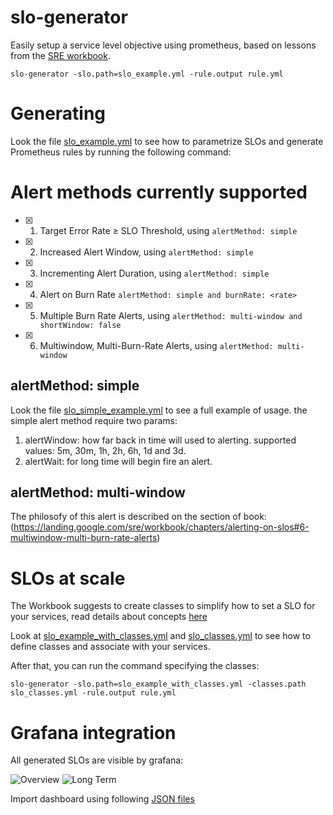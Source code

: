 # slo-generator
Easily setup a service level objective using prometheus, based on lessons from the [SRE workbook](https://landing.google.com/sre/workbook/chapters/alerting-on-slos/).

```
slo-generator -slo.path=slo_example.yml -rule.output rule.yml
```


# Generating

Look the file [slo_example.yml](./examples/slo_example.yml) to see how to parametrize SLOs and generate Prometheus rules by running the following command:

# Alert methods currently supported

- [x] 1. Target Error Rate ≥ SLO Threshold, using `alertMethod: simple`
- [x] 2. Increased Alert Window, using `alertMethod: simple`
- [x] 3. Incrementing Alert Duration, using `alertMethod: simple`
- [x] 4. Alert on Burn Rate `alertMethod: simple and burnRate: <rate>`
- [x] 5. Multiple Burn Rate Alerts, using `alertMethod: multi-window and shortWindow: false`
- [x] 6. Multiwindow, Multi-Burn-Rate Alerts, using `alertMethod: multi-window`

## alertMethod: simple

Look the file [slo_simple_example.yml](./examples/slo_simple_example.yml) to see a full example of usage.
the simple alert method require two params:

1. alertWindow: how far back in time will used to alerting. supported values: 5m, 30m, 1h, 2h, 6h, 1d and 3d.
2. alertWait: for long time will begin fire an alert.

## alertMethod: multi-window

The philosofy of this alert is described on the section of book: (https://landing.google.com/sre/workbook/chapters/alerting-on-slos#6-multiwindow-multi-burn-rate-alerts)

# SLOs at scale

The Workbook suggests to create classes to simplify how to set a SLO for your services, read details about concepts [here](https://landing.google.com/sre/workbook/chapters/alerting-on-slos/#alerting_at_scale)

Look at [slo_example_with_classes.yml](./examples/slo_example_with_classes.yml) and [slo_classes.yml](./examples/slo_classes.yml) to see how to define classes and associate with your services.

After that, you can run the command specifying the classes:

```
slo-generator -slo.path=slo_example_with_classes.yml -classes.path slo_classes.yml -rule.output rule.yml
```

# Grafana integration

All generated SLOs are visible by grafana:

![Overview](https://github.com/globocom/slo-generator/raw/master/grafana-screenshots/slo-overview.png)
![Long Term](https://github.com/globocom/slo-generator/raw/master/grafana-screenshots/slo-long-term.png)

Import dashboard using following [JSON files](./grafana-dashboards)

